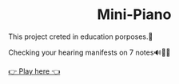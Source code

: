 <h1 align='center'>Mini-Piano</h1>
<p>
This project creted in education porposes.👨‍
</p>
<p>
Checking your hearing manifests on 7 notes🔊🎼🎹
</p>

<a href='https://https://nickyeromin.github.io/Mini-Piano//'>👉 Play here 👈</a>
